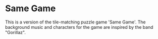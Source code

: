 # Same Game
This is a version of the tile-matching puzzle game 'Same Game'. The background music and characters for the game are inspired by the band "Gorillaz".
